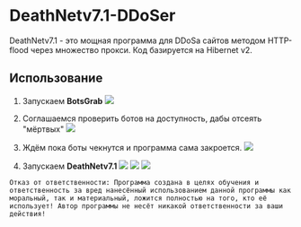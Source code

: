# DeathNetv7.1-DDoSer
DeathNetv7.1 - это мощная программа для DDoSа сайтов методом HTTP-flood через множество прокси.
Код базируется на Hibernet v2.

## Использование

1. Запускаем **BotsGrab** 
![](https://s8.hostingkartinok.com/uploads/images/2019/07/268be276e9e40ec3defdd7ed3741ab11.png)

2. Соглашаемся проверить ботов на доступность, дабы отсеять "мёртвых" 
![](https://s8.hostingkartinok.com/uploads/images/2019/07/cf0f0f9c5fa62637ef677c06d1ef3051.png)

3. Ждём пока боты чекнутся и программа сама закроется.
![](https://s8.hostingkartinok.com/uploads/images/2019/07/6470616988df414022aea3b0aac2c6e8.png)

4. Запускаем **DeathNetv7.1** 
![](https://s8.hostingkartinok.com/uploads/images/2019/07/394989856f99d523ad04bec24e47da67.png)
![](https://s8.hostingkartinok.com/uploads/images/2019/07/138ca414d1be0f655d5a935d272f019d.png)
![](https://s8.hostingkartinok.com/uploads/images/2019/07/d93335a84116dec95a8447b8314326ed.png)


`Отказ от ответственности:
Программа создана в целях обучения и ответственность за вред нанесённый использованием данной программы как моральный, так и материальный, ложится полностью на того, кто её использует!
Автор программы не несёт никакой ответственности за ваши действия!
`
